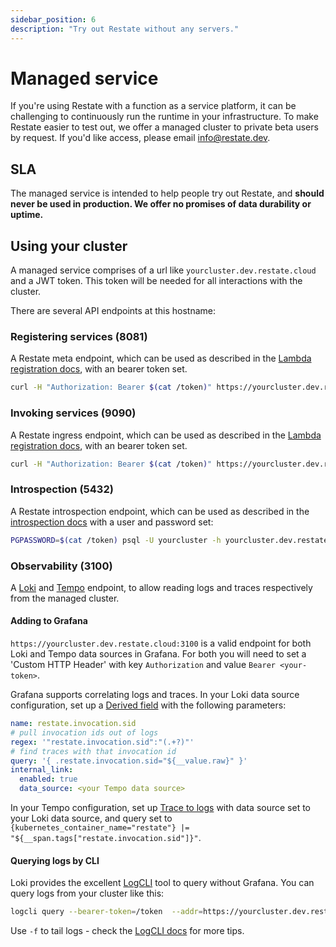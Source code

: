 ```yaml
---
sidebar_position: 6
description: "Try out Restate without any servers."
---
```


# Managed service

If you're using Restate with a function as a service platform, it can be challenging to 
continuously run the runtime in your infrastructure. To make Restate easier to test out,
we offer a managed cluster to private beta users by request. If you'd like access,
please email [info@restate.dev](mailto:info@restate.dev).

## SLA
The managed service is intended to help people try out Restate, and **should never be used in
production. We offer no promises of data durability or uptime.**

## Using your cluster
A managed service comprises of a url like `yourcluster.dev.restate.cloud` and a JWT token. This
token will be needed for all interactions with the cluster.

There are several API endpoints at this hostname:

### Registering services (8081)
A Restate meta endpoint, which can be used as described in the 
[Lambda registration docs](/services/deployment/lambda#discovering-the-services-behind-the-lambda-endpoint),
with an bearer token set.
```bash
curl -H "Authorization: Bearer $(cat /token)" https://yourcluster.dev.restate.cloud:8081/endpoints -H 'content-type: application/json' -d '{"uri": "https://<lambda-function-endpoint>/default/my-greeter", "additional_headers": {"x-api-key": "your-api-key"} }'
```

### Invoking services (9090)
A Restate ingress endpoint, which can be used as described in the
[Lambda registration docs](/services/deployment/lambda#send-requests),
with an bearer token set.
```bash
curl -H "Authorization: Bearer $(cat /token)" https://yourcluster.dev.restate.cloud:9090/org.example.Greeter/MultiWord -H 'content-type: application/json' -d '{"name": "Pete"}'
```

### Introspection (5432)
A Restate introspection endpoint, which can be used as described in the
[introspection docs](/services/introspection) with a user and password set:
```bash
PGPASSWORD=$(cat /token) psql -U yourcluster -h yourcluster.dev.restate.cloud
```

### Observability (3100)
A [Loki](https://grafana.com/oss/loki/) and [Tempo](https://grafana.com/oss/tempo/) endpoint,
to allow reading logs and traces respectively from the managed cluster.

#### Adding to Grafana
`https://yourcluster.dev.restate.cloud:3100` is a valid endpoint for both Loki
and Tempo data sources in Grafana. For both you will need to set a 'Custom HTTP Header' with
key `Authorization` and value `Bearer <your-token>`.

Grafana supports correlating logs and traces. In your Loki data source configuration, set up a 
[Derived field](https://grafana.com/docs/grafana/latest/datasources/loki/configure-loki-data-source/#derived-fields)
with the following parameters:
```yaml
name: restate.invocation.sid
# pull invocation ids out of logs
regex: '"restate.invocation.sid":"(.+?)"'
# find traces with that invocation id
query: '{ .restate.invocation.sid="${__value.raw}" }'
internal_link:
  enabled: true
  data_source: <your Tempo data source>
```

In your Tempo configuration, set up [Trace to logs](https://grafana.com/docs/grafana/latest/datasources/tempo/#trace-to-logs)
with data source set to your Loki data source,
and query set to `{kubernetes_container_name="restate"} |= "${__span.tags["restate.invocation.sid"]}"`.

#### Querying logs by CLI
Loki provides the excellent [LogCLI](https://grafana.com/docs/loki/latest/tools/logcli/) tool to query without Grafana.
You can query logs from your cluster like this:
```bash
logcli query --bearer-token=/token  --addr=https://yourcluster.dev.restate.cloud:3100 '{kubernetes_container_name="restate"}'
```
Use `-f` to tail logs - check the [LogCLI docs](https://grafana.com/docs/loki/latest/tools/logcli/#logcli-query-command-reference)
for more tips.
